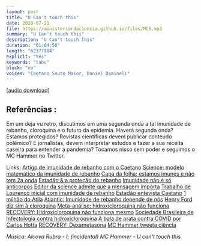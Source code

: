 ```yaml
---
layout: post
title: "U Can't touch this"
date: 2020-07-21
file: https://ministeriordaciencia.github.io/files/MC6.mp3
summary: "U Can't touch this"
description: "U Can't touch this"
duration: "01:04:58"
length: "62377984"
explicit: "Yes"
keywords: "tabu"
block: "no"
voices: "Caetano Souto Maior, Daniel Damineli"
---
```



[[audio download]](https://ministeriodaciencia.github.io/files/MC5.mp3)


## Referências :

Em um deja vu retro, discutimos em uma segunda onda a tal imunidade de rebanho, cloroquina e o futuro da epidemia. Haverá segunda onda? Estamos protegidos? Revistas científicas devem publicar conteúdo polêmico? E jornalistas, devem interpretar estudos e fazer a sua receita caseira para entender a pandemia? Tocamos nisso sem poder e seguimos o MC Hammer no Twitter.

Links:
[Artigo de imunidade de rebanho com o Caetano](https://www.medrxiv.org/content/10.1101/2020.04.27.20081893v3)
[Science: modelo matemático da imunidade de rebanho](https://science.sciencemag.org/content/early/2020/06/22/science.abc6810)
[Capa da folha: estamos imunes e não tem 2a onda](https://www1.folha.uol.com.br/cotidiano/2020/07/curva-da-covid-sugere-imunidade-maior-e-segunda-onda-menos-provavel.shtml)
[Estadão & a proteção do rebanho](https://saude.estadao.com.br/noticias/geral,a-imunidade-no-horizonte,70003360635)
[Imunidade não é só anticorpos](https://g1.globo.com/ciencia-e-saude/noticia/2020/07/06/na-busca-de-imunidade-contra-a-covid-anticorpos-deixam-de-ser-foco-e-ciencia-mira-nas-celulas-t.ghtml)
[Editor da science admite que a mensagem importa](https://blogs.sciencemag.org/editors-blog/2020/06/23/modeling-herd-immunity/)
[Trabalho de Lourenço inicial com imunidade de rebanho](https://www.medrxiv.org/content/10.1101/2020.03.24.20042291v1)
[Estadão entevista Caetano](https://saude.estadao.com.br/noticias/geral,estudos-sugerem-imunidade-mais-cedo-mas-apostar-nisso-e-perigoso,70003364296)
[1 milhão do Atila](https://www.youtube.com/watch?v=zF2pXXJIAGM&feature=emb_logo)
[Atlantic: Imunidade de rebanho depende de nós](https://www.theatlantic.com/health/archive/2020/07/herd-immunity-coronavirus/614035/)
[Henry Ford diz sim à cloroquina](https://www.ijidonline.com/article/S1201-9712(20)30534-8/fulltext)
[Meta-análise: hidroxicloroquina não funciona](https://www.ncbi.nlm.nih.gov/pmc/articles/PMC7215156/)
[RECOVERY: Hidroxicloroquina não funciona mesmo](https://www.medrxiv.org/content/10.1101/2020.07.15.20151852v1)
[Sociedade Brasileira de Infectologia contra hidroxicloroquina](https://noticias.uol.com.br/saude/ultimas-noticias/redacao/2020/07/17/hidroxicloroquina-deve-ser-retirada-de-tratamento-do-coronavirus-avisa-sbi.htm)
[A bala de prata contra COVID por Carlos Hotta](https://medium.com/@carloshotta/a-bala-de-prata-contra-o-coronav%C3%ADrus-cdcd2f871dae)
[RECOVERY: Dexametasona](https://www.nejm.org/doi/full/10.1056/NEJMoa2021436)
[MC Hammer tweeta ciência](https://twitter.com/katarinazimmer/status/1283471042825117701)


_Música: Alcova Rubra - I; (incidental) MC Hammer - U can't touch this_
